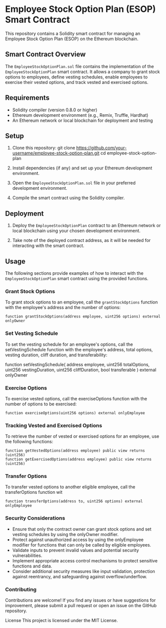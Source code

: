 # Employee Stock Option Plan (ESOP) Smart Contract

This repository contains a Solidity smart contract for managing an Employee Stock Option Plan (ESOP) on the Ethereum blockchain.

## Smart Contract Overview

The `EmployeeStockOptionPlan.sol` file contains the implementation of the `EmployeeStockOptionPlan` smart contract. It allows a company to grant stock options to employees, define vesting schedules, enable employees to exercise their vested options, and track vested and exercised options.

## Requirements

- Solidity compiler (version 0.8.0 or higher)
- Ethereum development environment (e.g., Remix, Truffle, Hardhat)
- An Ethereum network or local blockchain for deployment and testing

## Setup

1. Clone this repository:
git clone https://github.com/your-username/employee-stock-option-plan.git
cd employee-stock-option-plan

2. Install dependencies (if any) and set up your Ethereum development environment.

3. Open the `EmployeeStockOptionPlan.sol` file in your preferred development environment.

4. Compile the smart contract using the Solidity compiler.

## Deployment

1. Deploy the `EmployeeStockOptionPlan` contract to an Ethereum network or local blockchain using your chosen development environment.

2. Take note of the deployed contract address, as it will be needed for interacting with the smart contract.

## Usage

The following sections provide examples of how to interact with the `EmployeeStockOptionPlan` smart contract using the provided functions.

### Grant Stock Options

To grant stock options to an employee, call the `grantStockOptions` function with the employee's address and the number of options:

```solidity
function grantStockOptions(address employee, uint256 options) external onlyOwner
```

### Set Vesting Schedule

To set the vesting schedule for an employee's options, call the setVestingSchedule function with the employee's address, total options, vesting duration, cliff duration, and transferability:

function setVestingSchedule(
    address employee,
    uint256 totalOptions,
    uint256 vestingDuration,
    uint256 cliffDuration,
    bool transferable
) external onlyOwner


### Exercise Options
To exercise vested options, call the exerciseOptions function with the number of options to be exercised:

```
function exerciseOptions(uint256 options) external onlyEmployee
```

### Tracking Vested and Exercised Options

To retrieve the number of vested or exercised options for an employee, use the following functions:

```
function getVestedOptions(address employee) public view returns (uint256)
function getExercisedOptions(address employee) public view returns (uint256)

```

### Transfer Options
To transfer vested options to another eligible employee, call the transferOptions function wit

```
function transferOptions(address to, uint256 options) external onlyEmployee
```

### Security Considerations

- Ensure that only the contract owner can grant stock options and set vesting schedules by using the onlyOwner modifier.
- Protect against unauthorized access by using the onlyEmployee modifier for functions that can only be called by eligible employees.
- Validate inputs to prevent invalid values and potential security vulnerabilities.
- Implement appropriate access control mechanisms to protect sensitive functions and data.
- Consider additional security measures like input validation, protection against reentrancy, and safeguarding against overflow/underflow.


### Contributing
Contributions are welcome! If you find any issues or have suggestions for improvement, please submit a pull request or open an issue on the GitHub repository.

License
This project is licensed under the MIT License.


